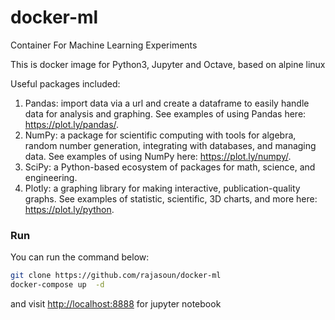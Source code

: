 # docker-ml
Container For Machine Learning Experiments

This is docker image for Python3, Jupyter and Octave, based on alpine linux

Useful packages included:
1. Pandas: import data via a url and create a dataframe to easily handle data for analysis and graphing. See examples of using Pandas here: https://plot.ly/pandas/.
2. NumPy: a package for scientific computing with tools for algebra, random number generation, integrating with databases, and managing data. See examples of using NumPy here: https://plot.ly/numpy/.
3. SciPy: a Python-based ecosystem of packages for math, science, and engineering.
4. Plotly: a graphing library for making interactive, publication-quality graphs. See examples of statistic, scientific, 3D charts, and more here: https://plot.ly/python.

### Run
You can run the command below:

```bash
git clone https://github.com/rajasoun/docker-ml
docker-compose up  -d
```

and visit [http://localhost:8888](http://localhost:8888) for jupyter notebook

